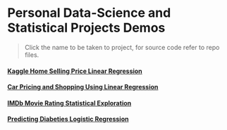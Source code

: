 # Personal Data-Science and Statistical Projects Demos
> Click the name to be taken to project, for source code refer to repo files.

#### [Kaggle Home Selling Price Linear Regression](https://htmlpreview.github.io/?https://raw.githubusercontent.com/GavinSouth/demo_portfolio_projects/main/home_prices_linear_regression.html)

#### [Car Pricing and Shopping Using Linear Regression](https://htmlpreview.github.io/?https://raw.githubusercontent.com/GavinSouth/demo_portfolio_projects/main/car_valuation_linear_regression.html)

#### [IMDb Movie Rating Statistical Exploration](https://htmlpreview.github.io/?https://raw.githubusercontent.com/GavinSouth/demo_portfolio_projects/main/IMDb_age_rating_statistics.html)

#### [Predicting Diabeties Logistic Regression](https://htmlpreview.github.io/?https://raw.githubusercontent.com/GavinSouth/demo_portfolio_projects/main/diabetes_logistic_regression.html)
